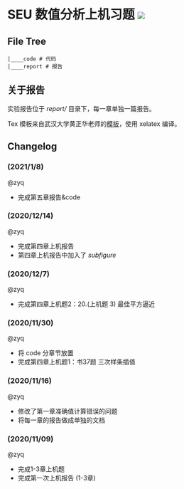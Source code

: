 <!--
 * @Author: zyq
 * @Date: 2020-11-09 13:42:50
 * @LastEditTime: 2020-12-14 22:08:18
 * @LastEditors: Please set LastEditors
 * @Description: In User Settings Edit
 * @FilePath: /numerical_analysis/README.md
-->
# SEU 数值分析上机习题 ![](https://img.shields.io/github/license/Starrynightzyq/SEU-NumericalAnalysis-Exercises)

## File Tree

~~~
|____code # 代码
|____report # 报告
~~~

## 关于报告

实验报告位于 *report/* 目录下，每一章单独一篇报告。

Tex 模板来自武汉大学黄正华老师的[模板](http://aff.whu.edu.cn/huangzh/)，使用 xelatex 编译。

## Changelog

### (2021/1/8)

@zyq

- 完成第五章报告&code

### (2020/12/14)

@zyq

- 完成第四章上机报告
- 第四章上机报告中加入了 *subfigure*

### (2020/12/7)

@zyq

- 完成第四章上机题2：20.(上机题 3) 最佳平方逼近

### (2020/11/30)

@zyq

- 将 code 分章节放置
- 完成第四章上机题1：书37题 三次样条插值

### (2020/11/16)

@zyq

- 修改了第一章准确值计算错误的问题
- 将每一章的报告做成单独的文档

### (2020/11/09)

@zyq

- 完成1-3章上机题
- 完成第一次上机报告 (1-3章)





